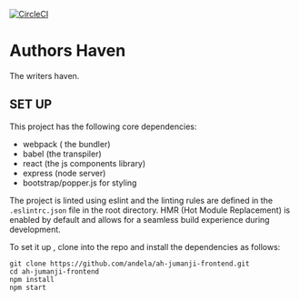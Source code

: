 [![CircleCI](https://circleci.com/gh/andela/ah-jumanji-frontend.svg?style=svg)](https://circleci.com/gh/andela/ah-jumanji-frontend)

# Authors Haven

The writers haven.

## SET UP

This project has the following core dependencies:

- webpack ( the bundler)
- babel (the transpiler)
- react (the js components library)
- express (node server)
- bootstrap/popper.js for styling

The project is linted using eslint and the linting rules are defined in
the `.eslintrc.json` file in the root directory. HMR (Hot Module Replacement)
is enabled by default and allows for a seamless build experience during development.

To set it up , clone into the repo and install the dependencies as follows:

```
git clone https://github.com/andela/ah-jumanji-frontend.git
cd ah-jumanji-frontend
npm install
npm start
```
